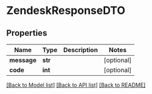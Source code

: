 # ZendeskResponseDTO

## Properties
Name | Type | Description | Notes
------------ | ------------- | ------------- | -------------
**message** | **str** |  | [optional] 
**code** | **int** |  | [optional] 

[[Back to Model list]](../README.md#documentation-for-models) [[Back to API list]](../README.md#documentation-for-api-endpoints) [[Back to README]](../README.md)

